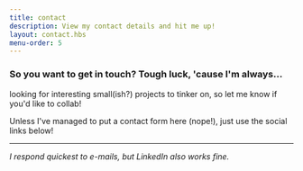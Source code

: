 ```yaml
---
title: contact
description: View my contact details and hit me up!
layout: contact.hbs
menu-order: 5
---
```


### So you want to get in touch? Tough luck, 'cause I'm always...

looking for interesting small(ish?) projects to tinker on, so let me
know if you'd like to collab!

Unless I've managed to put a contact form here (nope!), just use the social links below!

----
_I respond quickest to e-mails, but LinkedIn also works fine._
